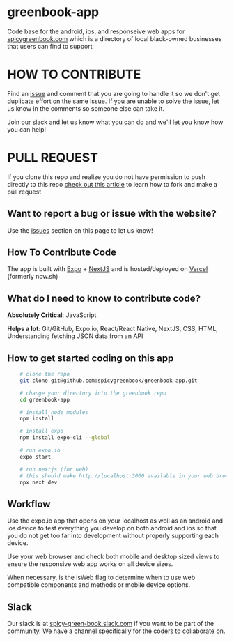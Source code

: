 # greenbook-app
Code base for the android, ios, and responseive web apps for [spicygreenbook.com](https://spicygreenbook.com) which is a directory of local black-owned businesses that users can find to support

# HOW TO CONTRIBUTE
Find an [issue](https://github.com/spicygreenbook/greenbook-app/issues) and comment that you are going to handle it so we don't get duplicate effort on the same issue. If you are unable to solve the issue, let us know in the comments so someone else can take it.

Join [our slack](https://spicy-green-book.slack.com) and let us know what you can do and we'll let you know how you can help!

# PULL REQUEST
If you clone this repo and realize you do not have permission to push directly to this repo [check out this article](https://jarv.is/notes/how-to-pull-request-fork-github/) to learn how to fork and make a pull request

## Want to report a bug or issue with the website?
Use the [issues](https://github.com/spicygreenbook/greenbook-app/issues) section on this page to let us know!

## How To Contribute Code
The app is built with [Expo](https://expo.io/) + [NextJS](https://nextjs.org/) and is hosted/deployed on [Vercel](https://www.vercel.com) (formerly now.sh)

## What do I need to know to contribute code?
**Absolutely Critical**: JavaScript

**Helps a lot**: Git/GitHub, Expo.io, React/React Native, NextJS, CSS, HTML, Understanding fetching JSON data from an API

## How to get started coding on this app
```sh
    # clone the repo
    git clone git@github.com:spicygreenbook/greenbook-app.git

    # change your directory into the greenbook repo
    cd greenbook-app

    # install node modules
    npm install

    # install expo
    npm install expo-cli --global

    # run expo.io
    expo start

    # run nextjs (for web)
    # this should make http://localhost:3000 available in your web browser
    npx next dev

```

## Workflow
  Use the expo.io app that opens on your localhost as well as an android and ios device to test everything you develop on both android and ios so that you do not get too far into development without properly supporting each device.

  Use your web browser and check both mobile and desktop sized views to ensure the responsive web app works on all device sizes.

  When necessary, is the isWeb flag to determine when to use web compatible components and methods or mobile device options.


## Slack
Our slack is at [spicy-green-book.slack.com](https://spicy-green-book.slack.com) if you want to be part of the community. We have a channel specifically for the coders to collaborate on.

